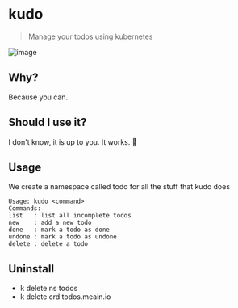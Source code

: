 # kudo

> Manage your todos using kubernetes

![image](https://i.imgur.com/jgh0fZw.png)

## Why?

Because you can.

## Should I use it?

I don't know, it is up to you. It works. 🤷

## Usage

We create a namespace called todo for all the stuff that kudo does

```
Usage: kudo <command>
Commands:
list   : list all incomplete todos
new    : add a new todo
done   : mark a todo as done
undone : mark a todo as undone
delete : delete a todo
```

## Uninstall

- k delete ns todos
- k delete crd todos.meain.io
